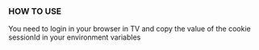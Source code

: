 ### HOW TO USE
You need to login in your browser in TV and copy the value of the cookie sessionId in your environment variables